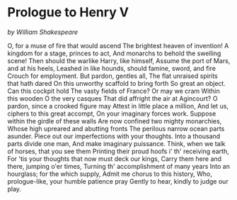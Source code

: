 # Prologue to Henry V 
*by William Shakespeare*

O, for a muse of fire that would ascend
The brightest heaven of invention!
A kingdom for a stage, princes to act,
And monarchs to behold the swelling scene!
Then should the warlike Harry, like himself,
Assume the port of Mars, and at his heels,
Leashed in like hounds, should famine, sword, and
fire
Crouch for employment. But pardon, gentles all,
The flat unraised spirits that hath dared
On this unworthy scaffold to bring forth
So great an object. Can this cockpit hold
The vasty fields of France? Or may we cram
Within this wooden O the very casques
That did affright the air at Agincourt?
O pardon, since a crooked figure may
Attest in little place a million,
And let us, ciphers to this great accompt,
On your imaginary forces work.
Suppose within the girdle of these walls
Are now confined two mighty monarchies,
Whose high upreared and abutting fronts
The perilous narrow ocean parts asunder.
Piece out our imperfections with your thoughts.
Into a thousand parts divide one man,
And make imaginary puissance.
Think, when we talk of horses, that you see them
Printing their proud hoofs i' th' receiving earth,
For 'tis your thoughts that now must deck our
kings,
Carry them here and there, jumping o'er times,
Turning th' accomplishment of many years
Into an hourglass; for the which supply,
Admit me chorus to this history,
Who, prologue-like, your humble patience pray
Gently to hear, kindly to judge our play.
